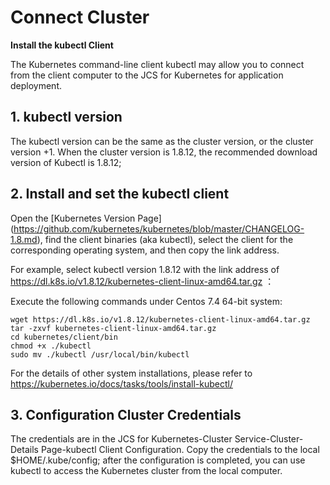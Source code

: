 # Connect Cluster

 **Install the kubectl Client**

The Kubernetes command-line client kubectl may allow you to connect from the client computer to the JCS for Kubernetes for application deployment.

## 1. kubectl version 

The kubectl version can be the same as the cluster version, or the cluster version +1. When the cluster version is 1.8.12, the recommended download version of Kubectl is 1.8.12;

## 2. Install and set the kubectl client

Open the [Kubernetes Version Page] (https://github.com/kubernetes/kubernetes/blob/master/CHANGELOG-1.8.md), find the client binaries (aka kubectl), select the client for the corresponding operating system, and then copy the link address.

For example, select kubectl version 1.8.12 with the link address of https://dl.k8s.io/v1.8.12/kubernetes-client-linux-amd64.tar.gz ：

Execute the following commands under Centos 7.4 64-bit system:

```
wget https://dl.k8s.io/v1.8.12/kubernetes-client-linux-amd64.tar.gz
tar -zxvf kubernetes-client-linux-amd64.tar.gz
cd kubernetes/client/bin
chmod +x ./kubectl
sudo mv ./kubectl /usr/local/bin/kubectl
```
For the details of other system installations, please refer to https://kubernetes.io/docs/tasks/tools/install-kubectl/

## 3. Configuration Cluster Credentials

The credentials are in the JCS for Kubernetes-Cluster Service-Cluster-Details Page-kubectl Client Configuration. Copy the credentials to the local $HOME/.kube/config; after the configuration is completed, you can use kubectl to access the Kubernetes cluster from the local computer.
